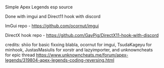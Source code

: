 Simple Apex Legends esp source

Done with imgui and Direct11 hook with discord

ImGui repo - https://github.com/ocornut/imgui

DirectX hook repo - https://github.com/GayPig/DirectX11-hook-with-discord

credits: shiio for basic fixxing blabla, ocornut for imgui, TsudaKageyu for minhook, JustasMasiulis for xorstr and lazyimporter, and unknowncheats for epic thread https://www.unknowncheats.me/forum/apex-legends/319804-apex-legends-coding-reversing.html 
